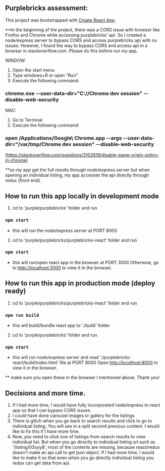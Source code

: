## Purplebricks assessment:

This project was bootstrapped with [Create React App](https://github.com/facebook/create-react-app).


**In the beginning of the project, there was a CORS issue with browser like Firefox and Chrome while accessing purplebricks' api. So I created a node/express server to bypass CORS and access purplebricks api with no issues. However, I found the way to bypass CORS and access api in a browser in stackoverflow.com. Please do this before run my app.

WINDOW:
1. Open the start menu
2. Type windows+R or open "Run"
3. Execute the following command:
### chrome.exe --user-data-dir="C://Chrome dev session" --disable-web-security

MAC:
1. Go to Terminal
2. Execute the following command:
### open /Applications/Google\ Chrome.app --args --user-data-dir="/var/tmp/Chrome dev session" --disable-web-security


(https://stackoverflow.com/questions/3102819/disable-same-origin-policy-in-chrome)


**so my app get the full results through node/express server but when opening an individual listing, my app accesses the api directly through redux (front end).



## How to run this app locally in development mode

1. cd to 'purple/purplebricks' folder and run

### `npm start`

- this will run the node/express server at PORT 8000

2. cd to 'purple/purplebricks/purplebricks-react' folder and run

### `npm start`

- this will run/open react app in the browser at PORT 3000
Otherwise, go to [http://localhost:3000](http://localhost:3000) to view it in the browser.

## How to run this app in production mode (deploy ready)

1. cd to 'purple/purplebricks/purplebricks-react' folder and run

### `npm run build`

- this will build/bundle react app to './build' folder

2. cd to 'purple/purplebricks' folder and run

### `npm start`

- this will run node/express server and read './purplebricks-react/build/index.html' file at PORT 8000
Open [http://localhost:8000](http://localhost:8000) to view it in the browser.


** make sure you open these in the browser I mentioned above. Thank you!

## Decisions and more time.

1. If I had more time, I would have fully incorporated node/express to react app so that I can bypass CORS issues. 
2. I could have done carousel images or gallery for the listings
3. There is glitch when you go back to search results and click to go to individual listing. You will see in a split second previous content. I would like to fix this if I have more time.
4. Now, you need to click one of listings from search results to view individual list. But when you go directly to individual listing url such as '/listing/03oyy8', most of the contents are missing, because react/redux doesn't make an api call to get json object. If I had more time, I would like to make it so that even when you go directly individual listing you redux can get data from api.
